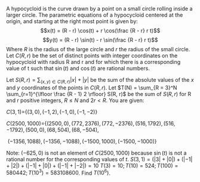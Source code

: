 A hypocycloid is the curve drawn by a point on a small circle rolling inside a larger circle. The parametric equations of a hypocycloid centered at the origin, and starting at the right most point is given by:
$$x(t) = (R - r) \cos(t) + r \cos(\frac {R - r} r t)$$
$$y(t) = (R - r) \sin(t) - r \sin(\frac {R - r} r t)$$
Where $R$ is the radius of the large circle and $r$ the radius of the small circle.
Let $C(R, r)$ be the set of distinct points with integer coordinates on the hypocycloid with radius R and r and for which there is a corresponding value of t such that $\sin(t)$ and $\cos(t)$ are rational numbers.

Let $S(R, r) = \sum_{(x,y) \in C(R, r)} |x| + |y|$ be the sum of the absolute values of the $x$ and $y$ coordinates of the points in $C(R, r)$.
Let $T(N) = \sum_{R = 3}^N \sum_{r=1}^{\lfloor \frac {R - 1} 2 \rfloor} S(R, r)$ be the sum of $S(R, r)$ for R and r positive integers, $R\leq N$  and $2r < R$.
You are given:


$C(3, 1)$=$\{(3, 0), (-1, 2), (-1,0), (-1,-2)\}$


$C(2500, 1000)$=$\{(2500, 0), (772, 2376), (772, -2376), (516, 1792), (516, -1792), (500, 0), (68, 504), (68, -504),$


 $(-1356, 1088), (-1356, -1088), (-1500, 1000), (-1500, -1000)\}$


Note: $(-625, 0)$ is not an element of $C(2500, 1000)$ because $\sin(t)$ is not a rational number for the corresponding values of $t$.
$S(3, 1) = (|3| + |0|) + (|-1| + |2|) + (|-1| + |0|) + (|-1| + |-2|) = 10$
$T(3) = 10; T(10) = 524; T(100) = 580442; T(10^3) = 583108600$.
Find $T(10^6)$.